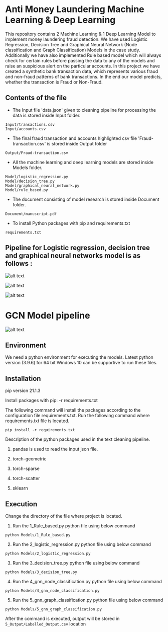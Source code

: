 # Anti Money Laundering Machine Learning & Deep Learning

This repository contains 2 Machine Learning & 1 Deep Learning Model to implement money laundering fraud detection. We have used Logistic Regression, Decision Tree and Graphical Neural Network (Node classification and Graph Classification) Models in the case study. Additionally we have also implemented Rule based model which will always check for certain rules before passing the data to any of the models and raise an suspicious alert on the particular accounts. In this project we have created a synthetic bank transaction data, which represents various fraud and non-fraud patterns of bank transactions. In the end our model predicts, whether the transaction is Fraud or Non-Fraud.

## Contents of the file

- The Input file 'data.json' given to cleaning pipeline for processing the data is stored inside Input folder.
```
Input/transactions.csv
Input/accounts.csv
```

- The final fraud transaction and accounts highlighted csv file 'Fraud-transaction.csv' is stored inside Output folder
```
Output/Fraud-transaction.csv
```
- All the machine learning and deep learning models are stored inside Models folder.
```
Model/logistic_regression.py
Model/decision_tree.py
Model/graphical_neural_network.py
Model/rule_based.py
```
- The document consisting of model research is stored inside Document folder.
```
Document/manuscript.pdf
```
- To install Python packages with pip and requirements.txt
```
requirements.txt
```

## Pipeline for Logistic regression, decision tree and graphical neural networks model is as follows :

![alt text](https://github.com/Big-Data-And-Data-Analytics/case-study-1-october2020-beyond-analytics/blob/main/6_Images/Money_Launderin_Project_basic_pipeline.png)

![alt text](https://github.com/Big-Data-And-Data-Analytics/case-study-1-october2020-beyond-analytics/blob/main/6_Images/Logistic%20regression%20pipeline.PNG)

![alt text](https://github.com/Big-Data-And-Data-Analytics/case-study-1-october2020-beyond-analytics/blob/main/6_Images/DecisionTree%20pipeline.png)

# GCN Model pipeline
![alt text](https://github.com/Big-Data-And-Data-Analytics/case-study-1-october2020-beyond-analytics/blob/main/6_Images/GCN%20Model.PNG)

## Environment

We need a python environment for executing the models. Latest python version (3.9.6) for 64 bit Windows 10 can be supportive to run these files.

## Installation

pip version 21.1.3

Install packages with pip: -r requirements.txt

The following command will install the packages according to the configuration file requirements.txt. 
Run the following command where requirements.txt file is located.
```
pip install -r requirements.txt
```

Description of the python packages used in the text cleaning pipeline.

1. pandas is used to read the input json file.

2. torch-geometric

3. torch-sparse

4. torch-scatter

5. sklearn

## Execution

Change the directory of the file where project is located.

1. Run the 1_Rule_based.py python file using below command

``` python Models/1_Rule_based.py ```

2. Run the 2_logistic_regression.py python file using below command

``` python Models/2_logistic_regression.py ```

3. Run the 3_decision_tree.py python file using below command

``` python Models/3_decision_tree.py ```

4. Run the 4_gnn_node_classification.py python file using below command

``` python Models/4_gnn_node_classification.py ```

5. Run the 5_gnn_graph_classification.py python file using below command

``` python Models/5_gnn_graph_classification.py ```

After the command is executed, output will be stored in ``` 5_Output/Labelled_Output.csv ``` location



